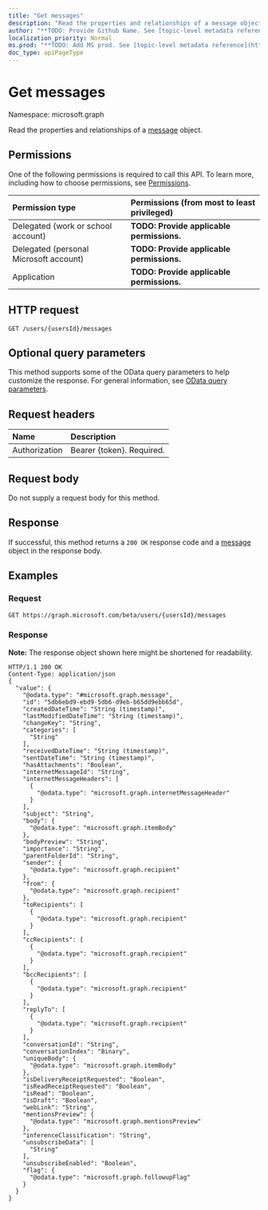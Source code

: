 ```yaml
---
title: "Get messages"
description: "Read the properties and relationships of a message object."
author: "**TODO: Provide Github Name. See [topic-level metadata reference](https://msgo.azurewebsites.net/add/document/guidelines/metadata.html#topic-level-metadata)**"
localization_priority: Normal
ms.prod: "**TODO: Add MS prod. See [topic-level metadata reference](https://msgo.azurewebsites.net/add/document/guidelines/metadata.html#topic-level-metadata)**"
doc_type: apiPageType
---
```


# Get messages
Namespace: microsoft.graph

Read the properties and relationships of a [message](../resources/message.md) object.

## Permissions
One of the following permissions is required to call this API. To learn more, including how to choose permissions, see [Permissions](/concepts/permissions-reference.md).

|Permission type|Permissions (from most to least privileged)|
|:---|:---|
|Delegated (work or school account)|**TODO: Provide applicable permissions.**|
|Delegated (personal Microsoft account)|**TODO: Provide applicable permissions.**|
|Application|**TODO: Provide applicable permissions.**|

## HTTP request

<!-- {
  "blockType": "ignored"
}
-->
``` http
GET /users/{usersId}/messages
```

## Optional query parameters
This method supports some of the OData query parameters to help customize the response. For general information, see [OData query parameters](/graph/query-parameters).

## Request headers
|Name|Description|
|:---|:---|
|Authorization|Bearer {token}. Required.|

## Request body
Do not supply a request body for this method.

## Response

If successful, this method returns a `200 OK` response code and a [message](../resources/message.md) object in the response body.

## Examples

### Request
<!-- {
  "blockType": "request",
  "name": "get_message"
}
-->
``` http
GET https://graph.microsoft.com/beta/users/{usersId}/messages
```


### Response
**Note:** The response object shown here might be shortened for readability.
<!-- {
  "blockType": "response",
  "truncated": true,
  "@odata.type": "microsoft.graph.message"
}
-->
``` http
HTTP/1.1 200 OK
Content-Type: application/json
{
  "value": {
    "@odata.type": "#microsoft.graph.message",
    "id": "5db6ebd9-ebd9-5db6-d9eb-b65dd9ebb65d",
    "createdDateTime": "String (timestamp)",
    "lastModifiedDateTime": "String (timestamp)",
    "changeKey": "String",
    "categories": [
      "String"
    ],
    "receivedDateTime": "String (timestamp)",
    "sentDateTime": "String (timestamp)",
    "hasAttachments": "Boolean",
    "internetMessageId": "String",
    "internetMessageHeaders": [
      {
        "@odata.type": "microsoft.graph.internetMessageHeader"
      }
    ],
    "subject": "String",
    "body": {
      "@odata.type": "microsoft.graph.itemBody"
    },
    "bodyPreview": "String",
    "importance": "String",
    "parentFolderId": "String",
    "sender": {
      "@odata.type": "microsoft.graph.recipient"
    },
    "from": {
      "@odata.type": "microsoft.graph.recipient"
    },
    "toRecipients": [
      {
        "@odata.type": "microsoft.graph.recipient"
      }
    ],
    "ccRecipients": [
      {
        "@odata.type": "microsoft.graph.recipient"
      }
    ],
    "bccRecipients": [
      {
        "@odata.type": "microsoft.graph.recipient"
      }
    ],
    "replyTo": [
      {
        "@odata.type": "microsoft.graph.recipient"
      }
    ],
    "conversationId": "String",
    "conversationIndex": "Binary",
    "uniqueBody": {
      "@odata.type": "microsoft.graph.itemBody"
    },
    "isDeliveryReceiptRequested": "Boolean",
    "isReadReceiptRequested": "Boolean",
    "isRead": "Boolean",
    "isDraft": "Boolean",
    "webLink": "String",
    "mentionsPreview": {
      "@odata.type": "microsoft.graph.mentionsPreview"
    },
    "inferenceClassification": "String",
    "unsubscribeData": [
      "String"
    ],
    "unsubscribeEnabled": "Boolean",
    "flag": {
      "@odata.type": "microsoft.graph.followupFlag"
    }
  }
}
```


